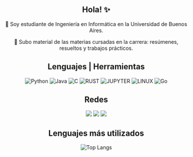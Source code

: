 <div align="center">
  <h2>Hola! ✨</h2>
</div>
<div align="center">
  <p>💫 Soy estudiante de Ingeniería en Informática en la Universidad de Buenos Aires.</p>
  <p>🔮 Subo material de las materias cursadas en la carrera: resúmenes, resueltos y trabajos prácticos.</p>
</div>
<div align="center">
  <h2>Lenguajes | Herramientas</h2>
</div>
<div align="center">
  <img src="https://img.shields.io/badge/Python-3776AB?style=for-the-badge&logo=python&logoColor=white" alt="Python"/>
  <img src="https://img.shields.io/badge/Java-007396?style=for-the-badge&logo=java&logoColor=white" alt="Java"/>
  <img src="https://img.shields.io/badge/C-F7DF1E?style=for-the-badge&logo=c&logoColor=black" alt="C"/>
  <img src="https://img.shields.io/badge/Rust-00599C?style=for-the-badge&logo=rust&logoColor=white" alt="RUST"/>
  <img src="https://img.shields.io/badge/Jupyter-E34F26?style=for-the-badge&logo=jupyter&logoColor=white" alt="JUPYTER"/>
  <img src="https://img.shields.io/badge/Linux-1572B6?style=for-the-badge&logo=linux&logoColor=white" alt="LINUX"/>
  <img src="https://img.shields.io/badge/Go-1572B6?style=for-the-badge&logo=go&logoColor=white" alt="Go"/>
</div>
<div align="center">
  <h2>Redes</h2>
</div>
<div align="center">
  <a href="https://www.instagram.com/_mariana_jg/" target="_blank"><img src="https://img.shields.io/badge/-Instagram-%23E4405F?style=for-the-badge&logo=instagram&logoColor=white" target="_blank"></a>
  <a href="https://www.linkedin.com/in/mjgoldemberg/" target="_blank"><img src="https://img.shields.io/badge/-LinkedIn-%230077B5?style=for-the-badge&logo=linkedin&logoColor=white" target="_blank"></a> 
  <a href="https://www.linkedin.com/in/mjgoldemberg/" target="_blank"><img src="https://img.shields.io/badge/-Kaggle-%230077B5?style=for-the-badge&logo=kaggle&logoColor=white" target="_blank"></a> 
</div>
<div align="center">
  <h2>Lenguajes más utilizados</h2>
</div>
<div align="center">
  <img src="https://github-readme-stats.vercel.app/api/top-langs/?username=mariana-jg&hide=jupyter%20notebook&size_weight=0.5&count_weight=0.5&theme=midnight-purple&layout=donut-vertical" alt="Top Langs">
</div>

